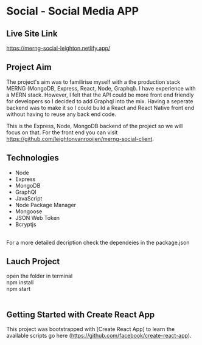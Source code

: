 # Social - Social Media APP
## Live Site Link
https://merng-social-leighton.netlify.app/

## Project Aim

The project's aim was to familirise myself with a the production stack MERNG (MongoDB, Express, React, Node, Graphql). I have experience with a MERN stack. However, I felt that the API could be more front end friendly for developers so I decided to add Graphql into the mix. Having a seperate backend was to make it so I could build a React and React Native front end without having to reuse any back end code.

This is the Express, Node, MongoDB backend of the project so we will focus on that. For the front end you can visit https://github.com/leightonvanrooijen/merng-social-client.
<br />
## Technologies

  * Node
  * Express
  * MongoDB
  * GraphQl
  * JavaScript
  * Node Package Manager
  * Mongoose
  * JSON Web Token
  * Bcryptjs
<br />
For a more detailed decription check the dependeies in the package.json
<br />

## Lauch Project
  open the folder in terminal <br />
  npm install <br />
  npm start <br />
<br />

## Getting Started with Create React App

This project was bootstrapped with [Create React App] to learn the available scripts go here (https://github.com/facebook/create-react-app).

